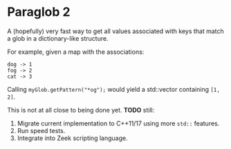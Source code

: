 # Paraglob 2
A (hopefully) very fast way to get all values associated with keys that match a glob in a dictionary-like structure.

For example, given a map with the associations:

```
dog -> 1
fog -> 2
cat -> 3
```

Calling `myGlob.getPattern("*og");` would yield a std::vector containing `[1, 2]`.

This is not at all close to being done yet. <b>TODO</b> still:

  1. Migrate current implementation to C++11/17 using more `std::` features.
  2. Run speed tests.
  3. Integrate into Zeek scripting language.
